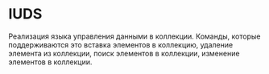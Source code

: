 # IUDS
Реализация языка управления данными в коллекции. Команды, которые поддерживаются это вставка элементов в коллекцию, удаление элемента из коллекции, поиск элементов в коллекции, изменение элементов в коллекции.
